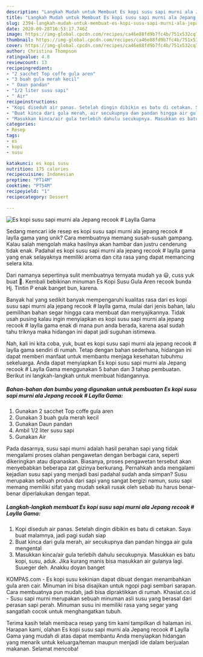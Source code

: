 ```yaml
---
description: "Langkah Mudah untuk Membuat Es kopi susu sapi murni ala Jepang recook # Laylla Gama yang Bisa Manjain Lidah"
title: "Langkah Mudah untuk Membuat Es kopi susu sapi murni ala Jepang recook # Laylla Gama yang Bisa Manjain Lidah"
slug: 2394-langkah-mudah-untuk-membuat-es-kopi-susu-sapi-murni-ala-jepang-recook-laylla-gama-yang-bisa-manjain-lidah
date: 2020-09-28T16:53:17.746Z
image: https://img-global.cpcdn.com/recipes/ca46e88fd9b7fc4b/751x532cq70/es-kopi-susu-sapi-murni-ala-jepang-recook-laylla-gama-foto-resep-utama.jpg
thumbnail: https://img-global.cpcdn.com/recipes/ca46e88fd9b7fc4b/751x532cq70/es-kopi-susu-sapi-murni-ala-jepang-recook-laylla-gama-foto-resep-utama.jpg
cover: https://img-global.cpcdn.com/recipes/ca46e88fd9b7fc4b/751x532cq70/es-kopi-susu-sapi-murni-ala-jepang-recook-laylla-gama-foto-resep-utama.jpg
author: Christina Thompson
ratingvalue: 4.8
reviewcount: 13
recipeingredient:
- "2 sacchet Top coffe gula aren"
- "3 buah gula merah kecil"
- " Daun pandan"
- "1/2 liter susu sapi"
- " Air"
recipeinstructions:
- "Kopi diseduh air panas. Setelah dingin dibikin es batu di cetakan. Saya buat malamnya, jadi pagi sudah siap"
- "Buat kinca dari gula merah, air secukupnya dan pandan hingga air gula mengental"
- "Masukkan kinca/air gula terlebih dahulu secukupnya. Masukkan es batu kopi, susu, aduk. Jika kurang manis bisa masukkan air gulanya lagi. Suueger deh. Anakku doyan banget"
categories:
- Resep
tags:
- es
- kopi
- susu

katakunci: es kopi susu 
nutrition: 175 calories
recipecuisine: Indonesian
preptime: "PT14M"
cooktime: "PT54M"
recipeyield: "1"
recipecategory: Dessert

---
```



![Es kopi susu sapi murni ala Jepang recook # Laylla Gama](https://img-global.cpcdn.com/recipes/ca46e88fd9b7fc4b/751x532cq70/es-kopi-susu-sapi-murni-ala-jepang-recook-laylla-gama-foto-resep-utama.jpg)

Sedang mencari ide resep es kopi susu sapi murni ala jepang recook # laylla gama yang unik? Cara membuatnya memang susah-susah gampang. Kalau salah mengolah maka hasilnya akan hambar dan justru cenderung tidak enak. Padahal es kopi susu sapi murni ala jepang recook # laylla gama yang enak selayaknya memiliki aroma dan cita rasa yang dapat memancing selera kita.

Dari namanya sepertinya sulit membuatnya ternyata mudah ya 😃, cuss yuk buat 💃. Kembali bebikinan minuman Es Kopi Susu Gula Aren recook bunda Hj. Tintin P enak banget bun, karena.

Banyak hal yang sedikit banyak mempengaruhi kualitas rasa dari es kopi susu sapi murni ala jepang recook # laylla gama, mulai dari jenis bahan, lalu pemilihan bahan segar hingga cara membuat dan menyajikannya. Tidak usah pusing kalau ingin menyiapkan es kopi susu sapi murni ala jepang recook # laylla gama enak di mana pun anda berada, karena asal sudah tahu triknya maka hidangan ini dapat jadi suguhan istimewa.


Nah, kali ini kita coba, yuk, buat es kopi susu sapi murni ala jepang recook # laylla gama sendiri di rumah. Tetap dengan bahan sederhana, hidangan ini dapat memberi manfaat untuk membantu menjaga kesehatan tubuhmu sekeluarga. Anda dapat menyiapkan Es kopi susu sapi murni ala Jepang recook # Laylla Gama menggunakan 5 bahan dan 3 tahap pembuatan. Berikut ini langkah-langkah untuk membuat hidangannya.

<!--inarticleads1-->

##### Bahan-bahan dan bumbu yang digunakan untuk pembuatan Es kopi susu sapi murni ala Jepang recook # Laylla Gama:

1. Gunakan 2 sacchet Top coffe gula aren
1. Gunakan 3 buah gula merah kecil
1. Gunakan  Daun pandan
1. Ambil 1/2 liter susu sapi
1. Gunakan  Air


Pada dasarnya, susu sapi murni adalah hasil perahan sapi yang tidak mengalami proses olahan pengawetan dengan berbagai cara, seperti dikeringkan atau dipanaskan. Biasanya, proses pengawetan tersebut akan menyebabkan beberapa zat gizinya berkurang. Pernahkah anda mengalami kejadian susu sapi yang menjadi basi padahal sudah anda simpan? Susu merupakan sebuah produk dari sapi yang sangat bergizi namun, susu sapi memang memiliki sifat yang mudah sekali rusak oleh sebab itu harus benar-benar diperlakukan dengan tepat. 

<!--inarticleads2-->

##### Langkah-langkah membuat Es kopi susu sapi murni ala Jepang recook # Laylla Gama:

1. Kopi diseduh air panas. Setelah dingin dibikin es batu di cetakan. Saya buat malamnya, jadi pagi sudah siap
1. Buat kinca dari gula merah, air secukupnya dan pandan hingga air gula mengental
1. Masukkan kinca/air gula terlebih dahulu secukupnya. Masukkan es batu kopi, susu, aduk. Jika kurang manis bisa masukkan air gulanya lagi. Suueger deh. Anakku doyan banget


KOMPAS.com - Es kopi susu kekinian dapat dibuat dengan menambahkan gula aren cair. Minuman ini bisa disajikan untuk ngopi pagi sembari sarapan. Cara membuatnya pun mudah, jadi bisa dipraktikkan di rumah. Khasiat.co.id - Susu sapi murni merupakan sebuah minuman asli susu yang berasal dari perasan sapi perah. Minuman susu ini memiliki rasa yang segar yang sangatlah cocok untuk menghangatkan tubuh. 

Terima kasih telah membaca resep yang tim kami tampilkan di halaman ini. Harapan kami, olahan Es kopi susu sapi murni ala Jepang recook # Laylla Gama yang mudah di atas dapat membantu Anda menyiapkan hidangan yang menarik untuk keluarga/teman maupun menjadi ide dalam berjualan makanan. Selamat mencoba!
